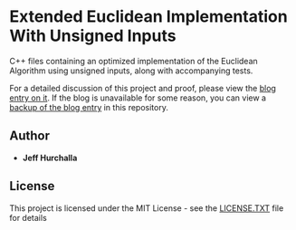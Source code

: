 # Extended Euclidean Implementation With Unsigned Inputs
C++ files containing an optimized implementation of the Euclidean Algorithm using unsigned inputs, along with accompanying tests.

For a detailed discussion of this project and proof, please view the [blog entry on it](https://jeffhurchalla.com/2018/10/13/implementing-the-extended-euclidean-algorithm-with-unsigned-inputs/).  If the blog is unavailable for some reason, you can view a [backup of the blog entry](unsigned_ee_blog_entry_backup.html) in this repository.

## Author

* **Jeff Hurchalla**

## License

This project is licensed under the MIT License - see the [LICENSE.TXT](LICENSE.TXT) file for details

